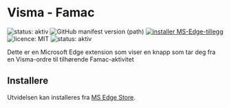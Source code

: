 ﻿# Visma - Famac

![status: aktiv](https://img.shields.io/badge/status-aktiv-blue) ![GitHub manifest version (path)](https://img.shields.io/github/manifest-json/v/stavangerkommune/reveal) [![installer MS-Edge-tillegg](https://img.shields.io/badge/Installer-MS_Edge--tillegg-blue)](https://microsoftedge.microsoft.com/addons/detail/reveal/iikakhbhehjfenaemlblddijackkpeoh) ![licence: MIT](https://img.shields.io/badge/license-MIT-blue) ![status: aktiv](https://img.shields.io/badge/tar_imot_bidrag-nei-red)

Dette er en Microsoft Edge extension som viser en knapp som tar deg fra en Visma-ordre til tilhørende Famac-aktivitet

## Installere

Utvidelsen kan installeres fra [MS Edge Store](https://microsoftedge.microsoft.com/addons/detail/reveal/iikakhbhehjfenaemlblddijackkpeoh).